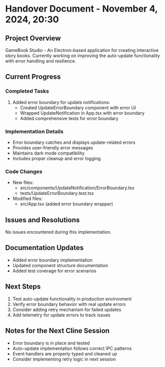 # Handover Document - November 4, 2024, 20:30

## Project Overview
GameBook Studio - An Electron-based application for creating interactive story books. Currently working on improving the auto-update functionality with error handling and resilience.

## Current Progress

### Completed Tasks
1. Added error boundary for update notifications:
   - Created UpdateErrorBoundary component with error UI
   - Wrapped UpdateNotification in App.tsx with error boundary
   - Added comprehensive tests for error boundary

### Implementation Details
- Error boundary catches and displays update-related errors
- Provides user-friendly error messages
- Maintains dark mode compatibility
- Includes proper cleanup and error logging

### Code Changes
- New files:
  - src/components/UpdateNotification/ErrorBoundary.tsx
  - tests/UpdateErrorBoundary.test.tsx
- Modified files:
  - src/App.tsx (added error boundary wrapper)

## Issues and Resolutions
No issues encountered during this implementation.

## Documentation Updates
- Added error boundary implementation
- Updated component structure documentation
- Added test coverage for error scenarios

## Next Steps
1. Test auto-update functionality in production environment
2. Verify error boundary behavior with real update errors
3. Consider adding retry mechanism for failed updates
4. Add telemetry for update errors to track issues

## Notes for the Next Cline Session
- Error boundary is in place and tested
- Auto-update implementation follows correct IPC patterns
- Event handlers are properly typed and cleaned up
- Consider implementing retry logic in next session
